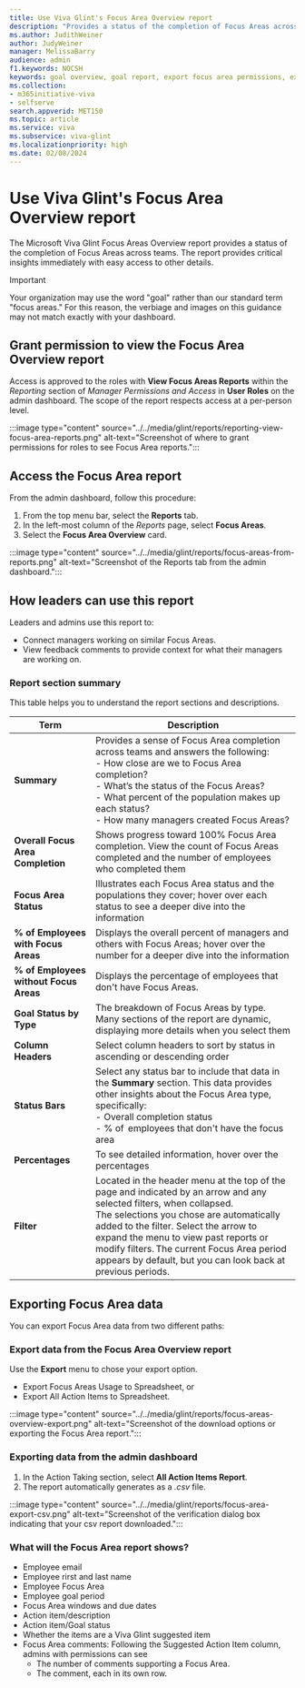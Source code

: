 ```yaml
---
title: Use Viva Glint's Focus Area Overview report
description: "Provides a status of the completion of Focus Areas across teams, at-a-glance critical insights, and access to other details."
ms.author: JudithWeiner
author: JudyWeiner
manager: MelissaBarry
audience: admin
f1.keywords: NOCSH
keywords: goal overview, goal report, export focus area permissions, export focus areas, roles with focus area permissions
ms.collection:  
- m365initiative-viva
- selfserve 
search.appverid: MET150 
ms.topic: article
ms.service: viva
ms.subservice: viva-glint
ms.localizationpriority: high
ms.date: 02/08/2024
---
```


# Use Viva Glint's Focus Area Overview report

The Microsoft Viva Glint Focus Areas Overview report provides a status of the completion of Focus Areas across teams. The report provides critical insights immediately with easy access to other details.  

>[!IMPORTANT]
>Your organization may use the word "goal" rather than our standard term "focus areas." For this reason, the verbiage and images on this guidance may not match exactly with your dashboard. 

## Grant permission to view the Focus Area Overview report 

Access is approved to the roles with **View Focus Areas Reports** within the *Reporting* section of *Manager Permissions and Access* in **User Roles** on the admin dashboard. The scope of the report respects access at a per-person level. 

:::image type="content" source="../../media/glint/reports/reporting-view-focus-area-reports.png" alt-text="Screenshot of where to grant permissions for roles to see Focus Area reports.":::

## Access the Focus Area report 

From the admin dashboard, follow this procedure: 

1. From the top menu bar, select the **Reports** tab. 
1. In the left-most column of the *Reports* page, select **Focus Areas**.  
1. Select the **Focus Area Overview** card.

:::image type="content" source="../../media/glint/reports/focus-areas-from-reports.png" alt-text="Screenshot of the Reports tab from the admin dashboard.":::

## How leaders can use this report 

Leaders and admins use this report to: 

- Connect managers working on similar Focus Areas. 
- View feedback comments to provide context for what their managers are working on. 

### Report section summary 

This table helps you to understand the report sections and descriptions.

| **Term** | **Description** | 
|---|---|
| **Summary** | Provides a sense of Focus Area completion across teams and answers the following: <br> - How close are we to Focus Area completion?<br>- What’s the status of the Focus Areas? <br>- What percent of the population makes up each status?<br>- How many managers created Focus Areas?|
| **Overall Focus Area Completion** | Shows progress toward 100% Focus Area completion. View the count of Focus Areas completed and the number of employees who completed them |
| **Focus Area Status** | Illustrates each Focus Area status and the populations they cover; hover over each status to see a deeper dive into the information|
| **% of Employees with Focus Areas** | Displays the overall percent of managers and others with Focus Areas; hover over the number for a deeper dive into the information | 
| **% of Employees without Focus Areas** | Displays the percentage of employees that don't have Focus Areas. |
| **Goal Status by Type** | The breakdown of Focus Areas by type. Many sections of the report are dynamic, displaying more details when you select them |
| **Column Headers** | Select column headers to sort by status in ascending or descending order |
| **Status Bars** | Select any status bar to include that data in the **Summary** section. This data provides other insights about the Focus Area type, specifically: <br>- Overall completion status <br>- % of  employees that don't have the focus area| 
| **Percentages** | To see detailed information, hover over the percentages|
| **Filter** | Located in the header menu at the top of the page and indicated by an arrow and any selected filters, when collapsed. <br> The selections you chose are automatically added to the filter. Select the arrow to expand the menu to view past reports or modify filters. The current Focus Area period appears by default, but you can look back at previous periods.|

## Exporting Focus Area data  

You can export Focus Area data from two different paths: 

### Export data from the Focus Area Overview report 

Use the **Export** menu to chose your export option. 
- Export Focus Areas Usage to Spreadsheet, or
- Export All Action Items to Spreadsheet.

:::image type="content" source="../../media/glint/reports/focus-areas-overview-export.png" alt-text="Screenshot of the download options or exporting the Focus Area report.":::

### Exporting data from the admin dashboard 

1. In the Action Taking section, select **All Action Items Report**.
1. The report automatically generates as a *.csv* file.

:::image type="content" source="../../media/glint/reports/focus-area-export-csv.png" alt-text="Screenshot of the verification dialog box indicating that your csv report downloaded.":::


### What will the Focus Area report shows? 

- Employee email 
- Employee rirst and last name 
- Employee Focus Area 
- Employee goal period 
- Focus Area windows and due dates 
- Action item/description 
- Action item/Goal status 
- Whether the items are a Viva Glint suggested item 
- Focus Area comments: Following the Suggested Action Item column, admins with permissions can see
   - The number of comments supporting a Focus Area.
   - The comment, each in its own row. 

